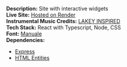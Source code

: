 **Description:** Site with interactive widgets<br>
**Live Site:** [Hosted on Render](https://junk-drawer.onrender.com)<br>
**Instrumental Music Credits:** [LAKEY INSPIRED](https://soundcloud.com/lakeyinspired/popular-tracks)<br>
**Tech Stack:** React with Typescript, Node, CSS<br>
**Font:** [Manuale](https://fonts.google.com/specimen/Manuale)<br>
**Dependencies:** 
- [Express](https://www.npmjs.com/package/express)
- [HTML Entities](https://www.npmjs.com/package/html-entities)

